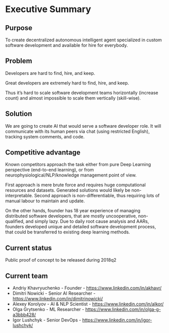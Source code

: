 # Executive Summary

## Purpose

To create decentralized autonomous intelligent agent specialized in custom
software development and available for hire for everybody.

## Problem

Developers are hard to find, hire, and keep.

Great developers are extremely hard to find, hire, and keep.

Thus it’s hard to scale software development teams horizontally (increase count)
and almost impossible to scale them vertically (skill-wise).

## Solution

We are going to create AI that would serve a software developer role.
It will communicate with its human peers via chat (using restricted English),
tracking system comments, and code.

## Competitive advantage

Known competitors approach the task either from pure Deep Learning perspective
(end-to-end learning), or from neurophysiological/NLP/knowledge management
point of view.

First approach is mere brute force and requires huge computational resources
and datasets.  Generated solutions would likely be non-interpretable.
Second approach is non-differentiable, thus requiring lots of manual labour
to maintain and update.

On the other hands, founder has 18 year experience of managing distributed
software developers, that are mostly uncooperative, non-qualified, and
simply lazy.  Due to daily root cause analysis and AARs, founders developed
unique and detailed software development process, that could be transferred
to existing deep learning methods.

## Current status

Public proof of concept to be released during 2018q2

## Current team

* Andriy Khavryuchenko - Founder - https://www.linkedin.com/in/akhavr/
* Dimitri Nowicki - Senior AI Researcher - https://www.linkedin.com/in/dimitrinowicki/
* Alexey Korolyov - AI & NLP Scientist - https://www.linkedin.com/in/alkor/
* Olga Grytsenko - ML Researcher - https://www.linkedin.com/in/olga-g-a3bbb428/ 
* Igor Lushchyk - Senior DevOps - https://www.linkedin.com/in/igor-lushchyk/ 
